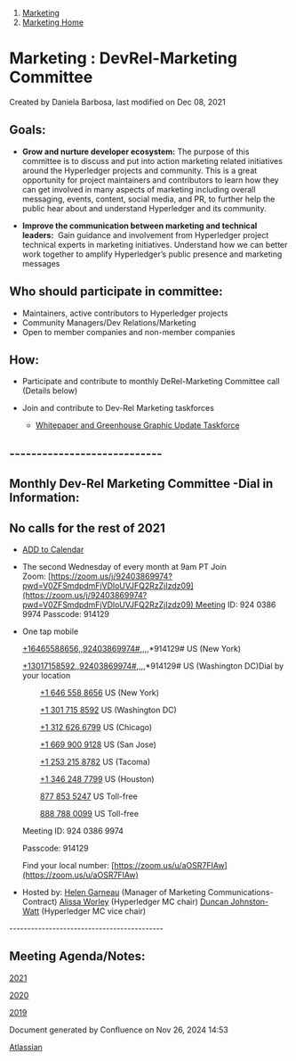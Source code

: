 1. [Marketing](index.html)
2. [Marketing Home](Marketing-Home_19169291.html)

# Marketing : DevRel-Marketing Committee

Created by Daniela Barbosa, last modified on Dec 08, 2021

## Goals:

- **Grow and nurture developer ecosystem:** The purpose of this committee is to discuss and put into action marketing related initiatives around the Hyperledger projects and community. This is a great opportunity for project maintainers and contributors to learn how they can get involved in many aspects of marketing including overall messaging, events, content, social media, and PR, to further help the public hear about and understand Hyperledger and its community.
  
- **Improve the communication between marketing and technical leaders:**  Gain guidance and involvement from Hyperledger project technical experts in marketing initiatives. Understand how we can better work together to amplify Hyperledger’s public presence and marketing messages

## Who should participate in committee:

- Maintainers, active contributors to Hyperledger projects
- Community Managers/Dev Relations/Marketing
- Open to member companies and non-member companies

## How:

- Participate and contribute to monthly DeRel-Marketing Committee call (Details below)
- Join and contribute to Dev-Rel Marketing taskforces
  
  - [Whitepaper and Greenhouse Graphic Update Taskforce](https://lf-hyperledger.atlassian.net/wiki/spaces/TF/pages/20873629/Whitepaper+and+Greenhouse+Graphic+Update+Taskforce)

## ----------------------------

## Monthly Dev-Rel Marketing Committee -Dial in Information:

## **No calls for the rest of 2021**

- [ADD to Calendar](https://calendar.google.com/calendar/u/0/r/eventedit/copy/XzY0cWpnYzloNzBxNmliYjFjaGg3NGJoaDZrczM4ZDlrNzRvM2lkcGk2Z3NqMmM5aTY4cDNpYmkxOHBubWNnM2NkNXBuOHNwZWQxc24wcGJpZGhpbThwcjVlOG42dXNqN18yMDIxMDQxNFQxNjAwMDBaIHZzZHEwNmpqYnJkOGE0NDZuYmI3aDdjNmNrMmoyNmk1QGk)
- The second Wednesday of every month at 9am PT Join Zoom: [https://zoom.us/j/92403869974?pwd=V0ZFSmdpdmFjVDloUVJFQ2RzZjIzdz09](https://zoom.us/j/92403869974?pwd=V0ZFSmdpdmFjVDloUVJFQ2RzZjIzdz09) Meeting ID: 924 0386 9974 Passcode: 914129
- One tap mobile
  
  [+16465588656,,92403869974#](),,,,\*914129# US (New York)
  
  [+13017158592,,92403869974#](),,,,\*914129# US (Washington DC)Dial by your location
  
          [+1 646 558 8656]() US (New York)
  
          [+1 301 715 8592]() US (Washington DC)
  
          [+1 312 626 6799]() US (Chicago)
  
          [+1 669 900 9128]() US (San Jose)
  
          [+1 253 215 8782]() US (Tacoma)
  
          [+1 346 248 7799]() US (Houston)
  
          [877 853 5247]() US Toll-free
  
          [888 788 0099]() US Toll-free
  
  Meeting ID: 924 0386 9974
  
  Passcode: 914129
  
  Find your local number: [https://zoom.us/u/aOSR7FIAw](https://zoom.us/u/aOSR7FIAw)
- Hosted by: [Helen Garneau](https://lf-hyperledger.atlassian.net/wiki/people/60da2fc7285656006a667081?ref=confluence) (Manager of Marketing Communications-Contract) [Alissa Worley](https://lf-hyperledger.atlassian.net/wiki/people/712020:973f6b22-4681-4577-9cca-c67be292301e?ref=confluence) (Hyperledger MC chair) [Duncan Johnston-Watt](https://lf-hyperledger.atlassian.net/wiki/people/5d406861b7f3ac0da80c8884?ref=confluence) (Hyperledger MC vice chair)

\-------------------------------------------

## Meeting Agenda/Notes:

[2021](2021_19175319.html)

[2020](2020_19175123.html)

[2019](2019_19175097.html) 

Document generated by Confluence on Nov 26, 2024 14:53

[Atlassian](http://www.atlassian.com/)
